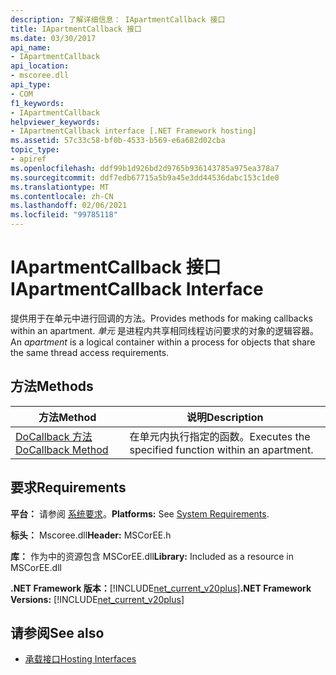 ```yaml
---
description: 了解详细信息： IApartmentCallback 接口
title: IApartmentCallback 接口
ms.date: 03/30/2017
api_name:
- IApartmentCallback
api_location:
- mscoree.dll
api_type:
- COM
f1_keywords:
- IApartmentCallback
helpviewer_keywords:
- IApartmentCallback interface [.NET Framework hosting]
ms.assetid: 57c33c58-bf0b-4533-b569-e6a682d02cba
topic_type:
- apiref
ms.openlocfilehash: ddf99b1d926bd2d9765b936143785a975ea378a7
ms.sourcegitcommit: ddf7edb67715a5b9a45e3dd44536dabc153c1de0
ms.translationtype: MT
ms.contentlocale: zh-CN
ms.lasthandoff: 02/06/2021
ms.locfileid: "99785118"
---
```

# <a name="iapartmentcallback-interface"></a><span data-ttu-id="a4260-103">IApartmentCallback 接口</span><span class="sxs-lookup"><span data-stu-id="a4260-103">IApartmentCallback Interface</span></span>

<span data-ttu-id="a4260-104">提供用于在单元中进行回调的方法。</span><span class="sxs-lookup"><span data-stu-id="a4260-104">Provides methods for making callbacks within an apartment.</span></span> <span data-ttu-id="a4260-105">*单元* 是进程内共享相同线程访问要求的对象的逻辑容器。</span><span class="sxs-lookup"><span data-stu-id="a4260-105">An *apartment* is a logical container within a process for objects that share the same thread access requirements.</span></span>  
  
## <a name="methods"></a><span data-ttu-id="a4260-106">方法</span><span class="sxs-lookup"><span data-stu-id="a4260-106">Methods</span></span>  
  
|<span data-ttu-id="a4260-107">方法</span><span class="sxs-lookup"><span data-stu-id="a4260-107">Method</span></span>|<span data-ttu-id="a4260-108">说明</span><span class="sxs-lookup"><span data-stu-id="a4260-108">Description</span></span>|  
|------------|-----------------|  
|[<span data-ttu-id="a4260-109">DoCallback 方法</span><span class="sxs-lookup"><span data-stu-id="a4260-109">DoCallback Method</span></span>](iapartmentcallback-docallback-method.md)|<span data-ttu-id="a4260-110">在单元内执行指定的函数。</span><span class="sxs-lookup"><span data-stu-id="a4260-110">Executes the specified function within an apartment.</span></span>|  
  
## <a name="requirements"></a><span data-ttu-id="a4260-111">要求</span><span class="sxs-lookup"><span data-stu-id="a4260-111">Requirements</span></span>  

 <span data-ttu-id="a4260-112">**平台：** 请参阅 [系统要求](../../get-started/system-requirements.md)。</span><span class="sxs-lookup"><span data-stu-id="a4260-112">**Platforms:** See [System Requirements](../../get-started/system-requirements.md).</span></span>  
  
 <span data-ttu-id="a4260-113">**标头：** Mscoree.dll</span><span class="sxs-lookup"><span data-stu-id="a4260-113">**Header:** MSCorEE.h</span></span>  
  
 <span data-ttu-id="a4260-114">**库：** 作为中的资源包含 MSCorEE.dll</span><span class="sxs-lookup"><span data-stu-id="a4260-114">**Library:** Included as a resource in MSCorEE.dll</span></span>  
  
 <span data-ttu-id="a4260-115">**.NET Framework 版本：**[!INCLUDE[net_current_v20plus](../../../../includes/net-current-v20plus-md.md)]</span><span class="sxs-lookup"><span data-stu-id="a4260-115">**.NET Framework Versions:** [!INCLUDE[net_current_v20plus](../../../../includes/net-current-v20plus-md.md)]</span></span>  
  
## <a name="see-also"></a><span data-ttu-id="a4260-116">请参阅</span><span class="sxs-lookup"><span data-stu-id="a4260-116">See also</span></span>

- [<span data-ttu-id="a4260-117">承载接口</span><span class="sxs-lookup"><span data-stu-id="a4260-117">Hosting Interfaces</span></span>](hosting-interfaces.md)
